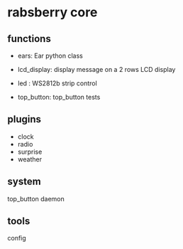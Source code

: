 # rabsberry core

## functions

* ears: Ear python class

* lcd_display: display message on a 2 rows LCD display
* led : WS2812b strip control
* top_button: top_button tests

## plugins

* clock
* radio
* surprise
* weather 

## system
top_button daemon

## tools
config

